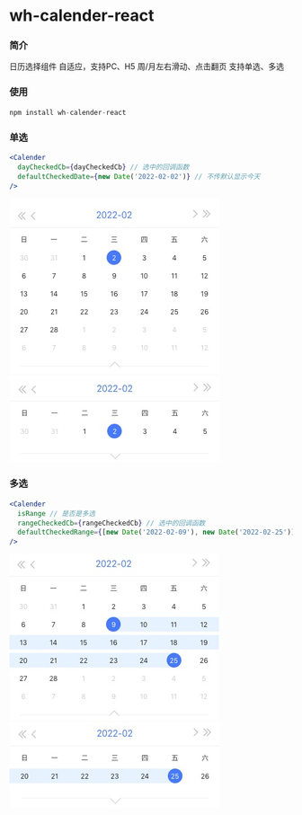# wh-calender-react

### 简介
日历选择组件 
自适应，支持PC、H5 
周/月左右滑动、点击翻页
支持单选、多选

### 使用
```js
npm install wh-calender-react
```
### 单选
```jsx
<Calender
  dayCheckedCb={dayCheckedCb} // 选中的回调函数
  defaultCheckedDate={new Date('2022-02-02')} // 不传默认显示今天
/>
```
![单选月](./src/assets/1.png)
![单选周](./src/assets/2.png)

### 多选
```jsx
<Calender
  isRange // 是否是多选
  rangeCheckedCb={rangeCheckedCb} // 选中的回调函数
  defaultCheckedRange={[new Date('2022-02-09'), new Date('2022-02-25')]} // 默认选中的时间段，不传默认不选中
/>
```
![多选月](./src/assets/3.png)
![多选周](./src/assets/4.png)




